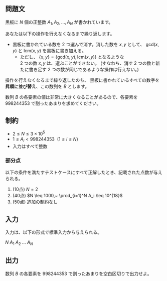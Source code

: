 ## 問題文

黒板に $N$ 個の正整数 $A_1, A_2, \ldots, A_N$ が書かれています。

あなたは以下の操作を行えなくなるまで繰り返します。
- 黒板に書かれている数を $2$ つ選んで消す。消した数を $x, y$ として、
  $\mathrm{gcd}(x, y)$ と $\mathrm{lcm}(x, y)$ を黒板に書き加える。
  - ただし、 $\{x, y\} = \{\mathrm{gcd}(x, y), \mathrm{lcm}(x, y)\}$ となるような  
    $2$ つの数 $x, y$ は、選ぶことができない。
    (すなわち、消す $2$ つの数と新たに書き足す $2$ つの数が同じであるような操作は行えない。)

操作を行えなくなるまで繰り返したのち、
黒板に書かれているすべての数字を**昇順に並び替え**、この数列を $B$ とします。

数列 $B$ の各要素の値は非常に大きくなることがあるので、各要素を $998244353$ で割ったあまりを求めてください。


## 制約

- $2 \leq N \leq 3 \times 10^5$
- $1 \leq A_i < 998244353~~(1 \leq i \leq N)$
- 入力はすべて整数

### 部分点

以下の条件を満たすテストケースにすべて正解したとき、記載された点数が与えられる。
1. (10点) $N = 2$
1. (40点) $N \leq 1000,~ \prod_{i=1}^N A_i \leq 10^{18}$
1. (50点) 追加の制約なし


## 入力

入力は、以下の形式で標準入力から与えられる。
<div class="code-math">

$N$
$A_1$ $A_2$ $\ldots$ $A_N$
</div>

## 出力

数列 $B$ の各要素を $998244353$ で割ったあまりを空白区切りで出力せよ。
